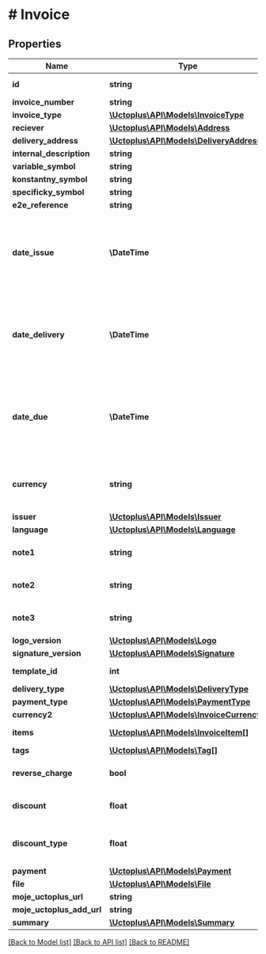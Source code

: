 # # Invoice

## Properties

Name | Type | Description | Notes
------------ | ------------- | ------------- | -------------
**id** | **string** |  | [optional] [readonly]
**invoice_number** | **string** |  | [optional]
**invoice_type** | [**\Uctoplus\API\Models\InvoiceType**](InvoiceType.md) |  | [optional]
**reciever** | [**\Uctoplus\API\Models\Address**](Address.md) |  | [optional]
**delivery_address** | [**\Uctoplus\API\Models\DeliveryAddress**](DeliveryAddress.md) |  | [optional]
**internal_description** | **string** |  | [optional]
**variable_symbol** | **string** |  | [optional]
**konstantny_symbol** | **string** |  | [optional]
**specificky_symbol** | **string** |  | [optional]
**e2e_reference** | **string** |  | [optional]
**date_issue** | **\DateTime** | Date in format parsable by PHP DateTime Class (eg.: yyyy-mm-dd) | [optional]
**date_delivery** | **\DateTime** | Date in format parsable by PHP DateTime Class (eg.: yyyy-mm-dd) | [optional]
**date_due** | **\DateTime** | Date in format parsable by PHP DateTime Class (eg.: yyyy-mm-dd) | [optional]
**currency** | **string** | Currency of invoice, format corresponds to [ISO 4217](https://www.iso.org/iso-4217-currency-codes.html) | [optional] [default to 'EUR']
**issuer** | [**\Uctoplus\API\Models\Issuer**](Issuer.md) |  | [optional]
**language** | [**\Uctoplus\API\Models\Language**](Language.md) |  | [optional]
**note1** | **string** | Markdown language allowed. | [optional]
**note2** | **string** | Markdown language allowed. | [optional]
**note3** | **string** | Markdown language allowed. | [optional]
**logo_version** | [**\Uctoplus\API\Models\Logo**](Logo.md) |  | [optional]
**signature_version** | [**\Uctoplus\API\Models\Signature**](Signature.md) |  | [optional]
**template_id** | **int** | ID from [Účto+](https://moje.uctoplus.sk) | [optional]
**delivery_type** | [**\Uctoplus\API\Models\DeliveryType**](DeliveryType.md) |  | [optional]
**payment_type** | [**\Uctoplus\API\Models\PaymentType**](PaymentType.md) |  | [optional]
**currency2** | [**\Uctoplus\API\Models\InvoiceCurrency2**](InvoiceCurrency2.md) |  | [optional]
**items** | [**\Uctoplus\API\Models\InvoiceItem[]**](InvoiceItem.md) | Items in invoice | [optional]
**tags** | [**\Uctoplus\API\Models\Tag[]**](Tag.md) | Tags | [optional]
**reverse_charge** | **bool** |  | [optional] [default to false]
**discount** | **float** |  | [optional] [default to 0.0]
**discount_type** | **float** | 0 - none 1 - percentage of price | [optional] [default to 0]
**payment** | [**\Uctoplus\API\Models\Payment**](Payment.md) |  | [optional]
**file** | [**\Uctoplus\API\Models\File**](File.md) |  | [optional]
**moje_uctoplus_url** | **string** |  | [optional]
**moje_uctoplus_add_url** | **string** |  | [optional]
**summary** | [**\Uctoplus\API\Models\Summary**](Summary.md) |  | [optional]

[[Back to Model list]](../../README.md#models) [[Back to API list]](../../README.md#endpoints) [[Back to README]](../../README.md)
